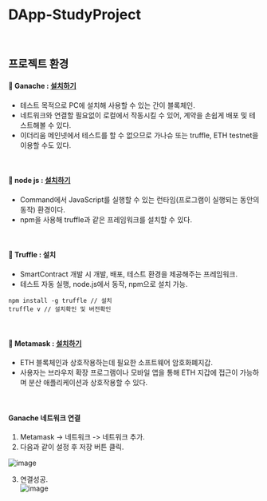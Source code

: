# DApp-StudyProject

<br>

## 프로젝트 환경
#### :pushpin: Ganache : [설치하기](https://trufflesuite.com/ganache/)
- 테스트 목적으로 PC에 설치해 사용할 수 있는 간이 블록체인.
- 네트워크와 연결할 필요없이 로컬에서 작동시킬 수 있어, 계약을 손쉽게 배포 및 테스트해볼 수 있다.
- 이더리움 메인넷에서 테스트를 할 수 없으므로 가나슈 또는 truffle, ETH testnet을 이용할 수도 있다.

<br>

#### :pushpin: node js : [설치하기](https://nodejs.org/ko/)
- Command에서 JavaScript를 실행할 수 있는 런타임(프로그램이 실행되는 동안의 동작) 환경이다.
- npm을 사용해 truffle과 같은 프레임워크를 설치할 수 있다.

<br>

#### :pushpin: Truffle : 설치
- SmartContract 개발 시 개발, 배포, 테스트 환경을 제공해주는 프레임워크.
- 테스트 자동 실행, node.js에서 동작, npm으로 설치 가능.
```git
npm install -g truffle // 설치
truffle v // 설치확인 및 버전확인
```

<br>

#### :pushpin: Metamask : [설치하기](https://chrome.google.com/webstore/detail/metamask/nkbihfbeogaeaoehlefnkodbefgpgknn?hl=ko)  
- ETH 블록체인과 상호작용하는데 필요한 소프트웨어 암호화폐지갑.
- 사용자는 브라우저 확장 프로그램이나 모바일 앱을 통해 ETH 지갑에 접근이 가능하며 분산 애플리케이션과 상호작용할 수 있다.

<br>

#### Ganache 네트워크 연결
1. Metamask -> 네트워크 -> 네트워크 추가.  
2. 다음과 같이 설정 후 저장 버튼 클릭.  

![image](https://user-images.githubusercontent.com/79950504/185163429-2755120d-f5cb-4fc4-a34a-fc4f6a93f7a0.png)
  
3. 연결성공.  
![image](https://user-images.githubusercontent.com/79950504/185162229-83341816-877b-4f4c-9a45-15a470736a42.png)


